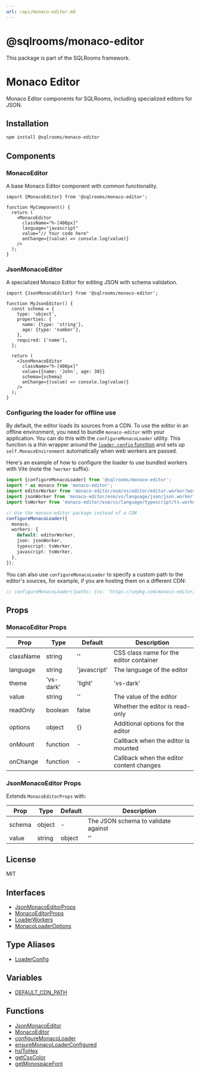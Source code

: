 ```yaml
---
url: /api/monaco-editor.md
---
```

# @sqlrooms/monaco-editor

This package is part of the SQLRooms framework.

# Monaco Editor

Monaco Editor components for SQLRooms, including specialized editors for JSON.

## Installation

```bash
npm install @sqlrooms/monaco-editor
```

## Components

### MonacoEditor

A base Monaco Editor component with common functionality.

```tsx
import {MonacoEditor} from '@sqlrooms/monaco-editor';

function MyComponent() {
  return (
    <MonacoEditor
      className="h-[400px]"
      language="javascript"
      value="// Your code here"
      onChange={(value) => console.log(value)}
    />
  );
}
```

### JsonMonacoEditor

A specialized Monaco Editor for editing JSON with schema validation.

```tsx
import {JsonMonacoEditor} from '@sqlrooms/monaco-editor';

function MyJsonEditor() {
  const schema = {
    type: 'object',
    properties: {
      name: {type: 'string'},
      age: {type: 'number'},
    },
    required: ['name'],
  };

  return (
    <JsonMonacoEditor
      className="h-[400px]"
      value={{name: 'John', age: 30}}
      schema={schema}
      onChange={(value) => console.log(value)}
    />
  );
}
```

### Configuring the loader for offline use

By default, the editor loads its sources from a CDN. To use the editor in an
offline environment, you need to bundle `monaco-editor` with your application.
You can do this with the `configureMonacoLoader` utility. This function is a
thin wrapper around the [`loader.config` function](https://github.com/suren-atoyan/monaco-react#loader-config)
and sets up `self.MonacoEnvironment` automatically when web workers are passed.

Here's an example of how to configure the loader to use bundled workers with
Vite (note the `?worker` suffix):

```ts
import {configureMonacoLoader} from '@sqlrooms/monaco-editor';
import * as monaco from 'monaco-editor';
import editorWorker from 'monaco-editor/esm/vs/editor/editor.worker?worker';
import jsonWorker from 'monaco-editor/esm/vs/language/json/json.worker?worker';
import tsWorker from 'monaco-editor/esm/vs/language/typescript/ts.worker?worker';

// Use the monaco-editor package instead of a CDN
configureMonacoLoader({
  monaco,
  workers: {
    default: editorWorker,
    json: jsonWorker,
    typescript: tsWorker,
    javascript: tsWorker,
  },
});
```

You can also use `configureMonacoLoader` to specify a custom path to the
editor's sources, for example, if you are hosting them on a different CDN:

```ts
// configureMonacoLoader({paths: {vs: 'https://unpkg.com/monaco-editor/min/vs'}});
```

## Props

### MonacoEditor Props

| Prop      | Type                 | Default      | Description                              |
| --------- | -------------------- | ------------ | ---------------------------------------- |
| className | string               | ''           | CSS class name for the editor container  |
| language  | string               | 'javascript' | The language of the editor               |
| theme     | 'vs-dark' | 'light' | 'vs-dark'    | The theme of the editor                  |
| value     | string               | ''           | The value of the editor                  |
| readOnly  | boolean              | false        | Whether the editor is read-only          |
| options   | object               | {}           | Additional options for the editor        |
| onMount   | function             | -            | Callback when the editor is mounted      |
| onChange  | function             | -            | Callback when the editor content changes |

### JsonMonacoEditor Props

Extends `MonacoEditorProps` with:

| Prop   | Type             | Default | Description                         |
| ------ | ---------------- | ------- | ----------------------------------- |
| schema | object           | -       | The JSON schema to validate against |
| value  | string | object | ''      | The JSON value to edit              |

## License

MIT

## Interfaces

* [JsonMonacoEditorProps](interfaces/JsonMonacoEditorProps.md)
* [MonacoEditorProps](interfaces/MonacoEditorProps.md)
* [LoaderWorkers](interfaces/LoaderWorkers.md)
* [MonacoLoaderOptions](interfaces/MonacoLoaderOptions.md)

## Type Aliases

* [LoaderConfig](type-aliases/LoaderConfig.md)

## Variables

* [DEFAULT\_CDN\_PATH](variables/DEFAULT_CDN_PATH.md)

## Functions

* [JsonMonacoEditor](functions/JsonMonacoEditor.md)
* [MonacoEditor](functions/MonacoEditor.md)
* [configureMonacoLoader](functions/configureMonacoLoader.md)
* [ensureMonacoLoaderConfigured](functions/ensureMonacoLoaderConfigured.md)
* [hslToHex](functions/hslToHex.md)
* [getCssColor](functions/getCssColor.md)
* [getMonospaceFont](functions/getMonospaceFont.md)
